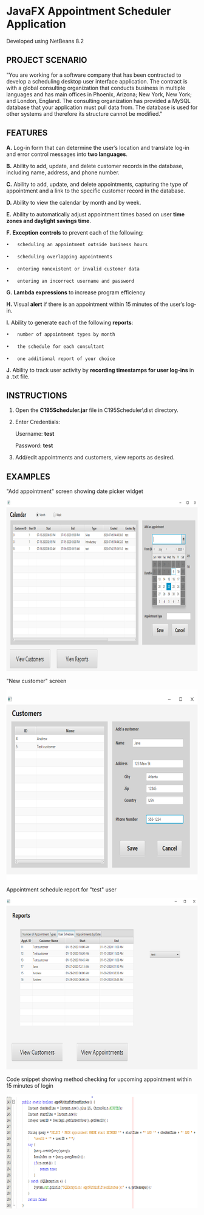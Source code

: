 # JavaFX Appointment Scheduler Application

Developed using NetBeans 8.2


## PROJECT SCENARIO

"You are working for a software company that has been contracted to develop a scheduling desktop user interface application. 
The contract is with a global consulting organization that conducts business in multiple languages and has main offices in 
Phoenix, Arizona; New York, New York; and London, England. The consulting organization has provided a MySQL database that your 
application must pull data from. The database is used for other systems and therefore its structure cannot be modified."


## FEATURES

**A.**   Log-in form that can determine the user’s location and translate log-in and error control messages into **two languages**.

**B.**   Ability to add, update, and delete customer records in the database, including name, address, and phone number.

**C.**   Ability to add, update, and delete appointments, capturing the type of appointment and a link to the 
specific customer record in the database.

**D.**   Ability to view the calendar by month and by week.

**E.**    Ability to automatically adjust appointment times based on user **time zones and daylight savings time**.

**F.**   **Exception controls** to prevent each of the following:

    •   scheduling an appointment outside business hours

    •   scheduling overlapping appointments

    •   entering nonexistent or invalid customer data

    •   entering an incorrect username and password

**G.**  **Lambda expressions** to increase program efficiency

**H.**   Visual **alert** if there is an appointment within 15 minutes of the user’s log-in.

**I.**   Ability to generate each of the following **reports**:

    •   number of appointment types by month

    •   the schedule for each consultant

    •   one additional report of your choice

**J.**   Ability to track user activity by **recording timestamps for user log-ins** in a .txt file. 


## INSTRUCTIONS

1. Open the **C195Scheduler.jar** file in C195Scheduler\dist directory.

2. Enter Credentials:

    Username: **test**
    
    Password: **test**
    
3. Add/edit appointments and customers, view reports as desired.


## EXAMPLES

"Add appointment" screen showing date picker widget

<img src="screenshots/appt_calendar.png" width="800" height="450" />

"New customer" screen

<img src="screenshots/new_customer.png" width="700" height="500" />

Appointment schedule report for "test" user

<img src="screenshots/user_schedule.png" width="700" height="450" />

Code snippet showing method checking for upcoming appointment within 15 minutes of login

<img src="screenshots/appointment_alert.png" width="900" height="300" />
